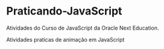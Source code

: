 # Praticando-JavaScript
Atividades do Curso de JavaScript da Oracle Next Education.

Atividades praticas de animação em JavaScript
